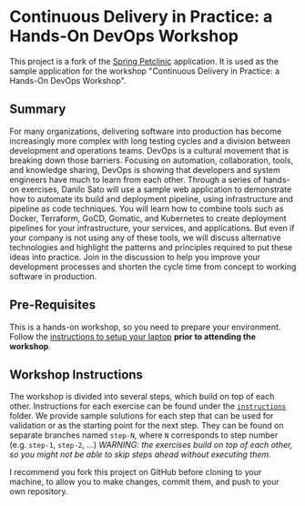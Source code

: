 # Continuous Delivery in Practice: a Hands-On DevOps Workshop

This project is a fork of the
[Spring Petclinic](https://github.com/spring-projects/spring-petclinic)
application. It is used as the sample application for the workshop "Continuous
Delivery in Practice: a Hands-On DevOps Workshop".

## Summary

For many organizations, delivering software into production has become
increasingly more complex with long testing cycles and a division between
development and operations teams. DevOps is a cultural movement that is breaking
down those barriers. Focusing on automation, collaboration, tools, and knowledge
sharing, DevOps is showing that developers and system engineers have much to
learn from each other. Through a series of hands-on exercises, Danilo Sato will
use a sample web application to demonstrate how to automate its build and
deployment pipeline, using infrastructure and pipeline as code techniques. You
will learn how to combine tools such as Docker, Terraform, GoCD, Gomatic, and
Kubernetes to create deployment pipelines for your infrastructure, your services,
and applications. But even if your company is not using any of these tools, we
will discuss alternative technologies and highlight the patterns and principles
required to put these ideas into practice. Join in the discussion to help you
improve your development processes and shorten the cycle time from concept to
working software in production.

## Pre-Requisites

This is a hands-on workshop, so you need to prepare your environment. Follow the
[instructions to setup your laptop](./SETUP.md) **prior to attending the
workshop**.

## Workshop Instructions

The workshop is divided into several steps, which build on top of each other.
Instructions for each exercise can be found under the
[`instructions`](./instructions) folder. We provide sample solutions for each
step that can be used for validation or as the starting point for the next step.
They can be found on separate branches named `step-N`, where `N` corresponds to
step number (e.g. `step-1`, `step-2`, ...) *WARNING: the exercises build on top
of each other, so you might not be able to skip steps ahead without executing
them.*

I recommend you fork this project on GitHub before cloning to your machine, to
allow you to make changes, commit them, and push to your own repository.
